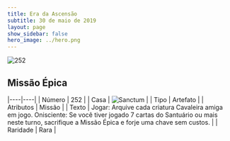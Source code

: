 ```yaml
---
title: Era da Ascensão
subtitle: 30 de maio de 2019
layout: page
show_sidebar: false
hero_image: ../hero.png
---
```


![252](https://cdn.keyforgegame.com/media/card_front/pt/435_252_FP9M65WV2PW7_pt.png)

## Missão Épica

|----|----|
| Número | 252 |
| Casa | ![Sanctum](https://archonarcana.com/images/thumb/c/c7/Sanctum.png/22px-Sanctum.png "Santuário") |
| Tipo | Artefato |
| Atributos | Missão |
| Texto | Jogar: Arquive cada criatura Cavaleira amiga em jogo. Onisciente: Se você tiver jogado 7 cartas do Santuário ou mais neste turno, sacrifique a Missão Épica e forje uma chave sem custos. |
| Raridade | Rara |
